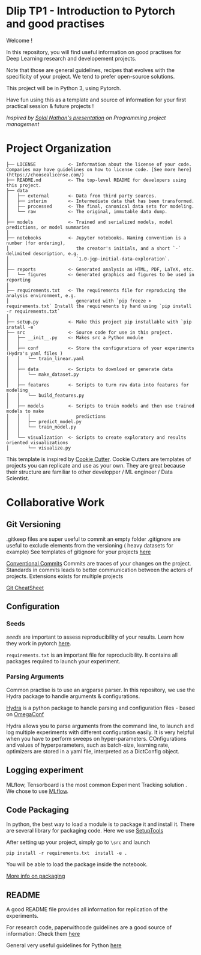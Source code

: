 # Dlip TP1 - Introduction to Pytorch and good practises
Welcome !

In this repository, you will find useful information  on good practises for Deep Learning research and developement projects.   

Note that those are general guidelines, recipes that evolves with the specificity of your project. We tend to prefer open-source solutions. 

This project will be in Python 3, using Pytorch. 

Have fun using this as a template and source of information for your first practical session & future projects !

*Inspired by [Solal Nathan's presentation](https://hebergement.universite-paris-saclay.fr/sepag/2023_05_24_Programming_Project_Management.pdf) on Programming project management*

# Project Organization



```
├── LICENSE            <- Information about the license of your code. Companies may have guidelines on how to license code. [See more here](https://choosealicense.com/)
├── README.md          <- The top-level README for developers using this project.
├── data
│   ├── external       <- Data from third party sources.
│   ├── interim        <- Intermediate data that has been transformed.
│   ├── processed      <- The final, canonical data sets for modeling.
│   └── raw            <- The original, immutable data dump.
│
├── models             <- Trained and serialized models, model predictions, or model summaries
│
├── notebooks          <- Jupyter notebooks. Naming convention is a number (for ordering),
│                         the creator's initials, and a short `-` delimited description, e.g.
│                         `1.0-jqp-initial-data-exploration`.
│
├── reports            <- Generated analysis as HTML, PDF, LaTeX, etc.
│   └── figures        <- Generated graphics and figures to be used in reporting
│ 
├── requirements.txt   <- The requirements file for reproducing the analysis environment, e.g.
│                         generated with `pip freeze > requirements.txt` Install the requirements by hand using `pip install -r requirements.txt`
│
├── setup.py           <- Make this project pip installable with `pip install -e`
├── src                <- Source code for use in this project.
│   ├── __init__.py    <- Makes src a Python module
│   │
│   ├── conf           <- Store the configurations of your experiments (Hydra's yaml files )
│   │   └── train_linear.yaml
│   │
│   ├── data           <- Scripts to download or generate data
│   │   └── make_dataset.py
│   │
│   ├── features       <- Scripts to turn raw data into features for modeling
│   │   └── build_features.py
│   │
│   ├── models         <- Scripts to train models and then use trained models to make
│   │   │                 predictions
│   │   ├── predict_model.py
│   │   └── train_model.py
│   │
│   └── visualization  <- Scripts to create exploratory and results oriented visualizations
│       └── visualize.py

```


This template is inspired by [Cookie Cutter](https://drivendata.github.io/cookiecutter-data-science/). Cookie Cutters  are templates of projects you can replicate and use as your own. They are great because their structure are familiar to other developper / ML engineer / Data Scientist. 

# Collaborative Work 

## Git Versioning

.gitkeep files are super useful to commit an empty folder
.gitignore are useful to exclude elements from the versioning ( heavy datasets for example) See templates of gitignore for your projects [here](https://github.com/github/gitignore)

[Conventional Commits](https://www.conventionalcommits.org/en/v1.0.0/) Commits are traces of your changes on the project. Standards in commits leads to better communication between the actors of projects. Extensions exists for multiple projects 

[Git CheatSheet](https://training.github.com/downloads/github-git-cheat-sheet.pdf)


## Configuration


### Seeds 

*seeds* are important to assess reproducibility of your results. Learn how they work in pytorch [here](https://pytorch.org/docs/stable/notes/randomness.html).

`requirements.txt` is an important file for reproducibility. It contains all packages required to launch your experiment. 

### Parsing Arguments


Common practise is to use an argparse parser. In this repository, we use the Hydra package to handle arguments & configurations.


[Hydra](https://hydra.cc/docs/intro/) is a python package to handle parsing and configuration files 
	- based on [OmegaConf](https://github.com/omry/omegaconf)

Hydra allows you to parse arguments from the command line, to launch and log multiple experiments with different configuration easily. 
It is very helpful when you have to perform sweeps on hyper-parameters. COnfigurations and values of hyperparameters, such as batch-size, learning rate, optimizers are stored in a yaml file, interpreted as a DictConfig object. 

## Logging experiment

MLflow, Tensorboard is the most common Experiment Tracking solution .  We chose to use [MLflow](https://www.mlflow.org/).

## Code Packaging 

In python, the best way to load a module is to package it and install it.  There are several library for packaging code. Here we use [SetupTools](https://setuptools.pypa.io/en/latest/userguide/quickstart.html)



After setting up your project, simply go to `\src` and launch

```pip install -r requirements.txt  install -e . ```

You will be able to load the package inside the notebook. 

[More info on packaging](https://packaging.python.org/en/latest/)

## README

A good README file provides all information for replication of the experiments. 

For research code, paperwithcode guidelines are a good source of information:
Check them [here](https://github.com/paperswithcode/releasing-research-code/tree/master)

General very useful guidelines for Python [here](https://docs.python-guide.org/) 


